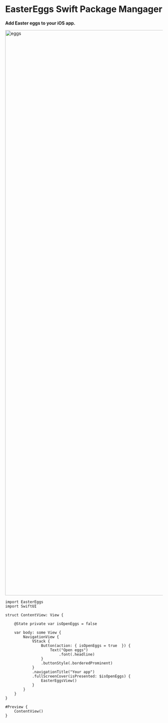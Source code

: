 # EasterEggs Swift Package Mangager
**Add Easter eggs to your iOS app.**

<img width="3658" height="1809" alt="eggs" src="https://github.com/user-attachments/assets/10642214-8bc8-4d05-97d4-ff0dd06cac4d" />

```
import EasterEggs
import SwiftUI

struct ContentView: View {
    
    @State private var isOpenEggs = false
    
    var body: some View {
        NavigationView {
            VStack {
                Button(action: { isOpenEggs = true  }) {
                    Text("Open eggs")
                        .font(.headline)
                }
                .buttonStyle(.borderedProminent)
            }
            .navigationTitle("Your app")
            .fullScreenCover(isPresented: $isOpenEggs) {
                EasterEggsView()
            }
        }
    }
}

#Preview {
    ContentView()
}

```
